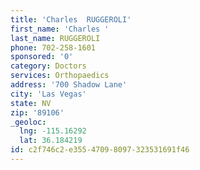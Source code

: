 ```yaml
---
title: 'Charles  RUGGEROLI'
first_name: 'Charles '
last_name: RUGGEROLI
phone: 702-258-1601
sponsored: '0'
category: Doctors
services: Orthopaedics
address: '700 Shadow Lane'
city: 'Las Vegas'
state: NV
zip: '89106'
_geoloc:
  lng: -115.16292
  lat: 36.184219
id: c2f746c2-e355-4709-8097-323531691f46
---
```

